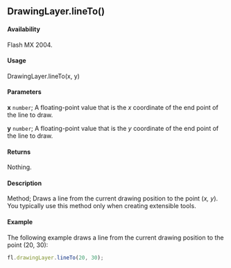 ## DrawingLayer.lineTo()

#### Availability

Flash MX 2004.

#### Usage

DrawingLayer.lineTo(x, y)

#### Parameters

**x** `number`; A floating-point value that is the *x* coordinate of the end point of the line to draw.

**y** `number`; A floating-point value that is the *y* coordinate of the end point of the line to draw.

#### Returns

Nothing.

#### Description

Method; Draws a line from the current drawing position to the point (*x, y*). You typically use this method only when creating extensible tools.

#### Example

The following example draws a line from the current drawing position to the point (20, 30):

```javascript
fl.drawingLayer.lineTo(20, 30);
```
